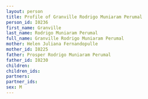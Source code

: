 ```yaml
---
layout: person
title: Profile of Granville Rodrigo Muniaram Perumal
person_id: I0236
first_name: Granville
last_name: Rodrigo Muniaram Perumal
full_name: Granville Rodrigo Muniaram Perumal
mother: Helen Juliana Fernandopulle
mother_id: I0225
father: Prosper Rodrigo Muniaram Perumal
father_id: I0230
children:
children_ids:
partners:
partner_ids:
sex: M
---
```


